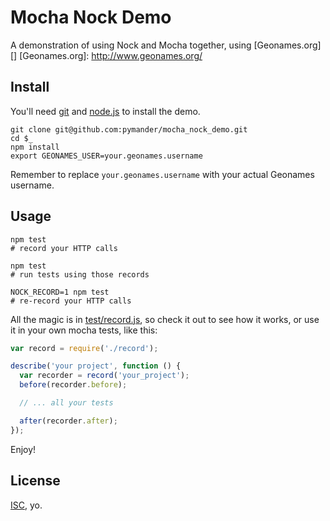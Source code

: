 # Mocha Nock Demo

A demonstration of using Nock and Mocha together, using [Geonames.org][]
[Geonames.org]: http://www.geonames.org/


## Install

You'll need [git][] and [node.js][] to install the demo.

[git]: http://git-scm.com/
[node.js]: http://nodejs.org/

    git clone git@github.com:pymander/mocha_nock_demo.git
    cd $_
    npm install
    export GEONAMES_USER=your.geonames.username

Remember to replace `your.geonames.username` with your actual Geonames username.

## Usage

    npm test
    # record your HTTP calls

    npm test
    # run tests using those records

    NOCK_RECORD=1 npm test
    # re-record your HTTP calls

All the magic is in [test/record.js](https://github.com/pymander/mocha_nock_demo/blob/master/test/record.js),
so check it out to see how it works,
or use it in your own mocha tests, like this:

```javascript
var record = require('./record');

describe('your project', function () {
  var recorder = record('your_project');
  before(recorder.before);

  // ... all your tests

  after(recorder.after);
});
```

Enjoy!

## License

[ISC][], yo.

[ISC]: http://opensource.org/licenses/ISC
